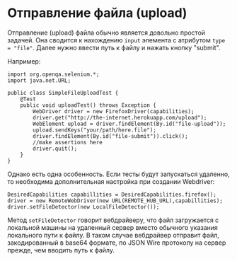 # Отправление файла (upload)
Отправление (upload) файла обычно является довольно простой задачей.
Она сводится к нахождению <code>input</code> элемента с атрибутом <code>type = "file"</code>. Далее нужно ввести путь к файлу и нажать кнопку "submit".

Например:
```
import org.openqa.selenium.*;
import java.net.URL;

public class SimpleFileUploadTest {
    @Test
    public void uploadTest() throws Exception {
        WebDriver driver = new FirefoxDriver(capabilities);
        driver.get("http://the-internet.herokuapp.com/upload");
        WebElement upload = driver.findElement(By.id("file-upload"));
        upload.sendKeys("your/path/here.file");
        driver.findElement(By.id("file-submit")).click();
        //make assertions here
        driver.quit();
    }
}
```
Однако есть одна особенность. Если тесты будут запускаться удаленно, то необходима дополнительная настройка при создании Webdriver:
```
DesiredCapabilities capabillities = DesiredCapabilities.firefox();
driver = new RemoteWebDriver(new URL(REMOTE_HUB_URL),capabillities);
driver.setFileDetector(new LocalFileDetector());
```
Метод <code>setFileDetector</code> говорит вебдрайверу, что файл загружается с локальной машины на удаленный сервер вместо обычного указания локального пути к файлу. В таком случае вебдрайвер отправит файл, закодированный в base64 формате, по JSON Wire протоколу на сервер прежде, чем вводить путь к файлу.
